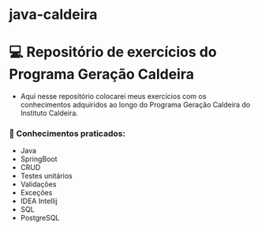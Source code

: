 # java-caldeira

# 💻 Repositório de exercícios do Programa Geração Caldeira 
- Aqui nesse repositório colocarei meus exercícios com os conhecimentos adquiridos ao longo do Programa Geração Caldeira do Instituto Caldeira. 

### 🧠 Conhecimentos praticados: 
- Java
- SpringBoot
- CRUD
- Testes unitários
- Validações
- Exceções
- IDEA Intellij
- SQL
- PostgreSQL
